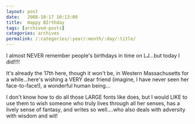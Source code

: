 ```yaml
---
layout: post
date:	2008-10-17 10:13:00
title:  Happy BIrthday
tags: [archived-posts]
categories: archives
permalink: /:categories/:year/:month/:day/:title/
---
```

I almost NEVER remember people's birthdays in time on LJ...but today I did!!!!

It's already the 17th here, though it won't be, in Western Massachusetts for a while...here's wishing a VERY dear friend (imagine, I have never seen her face-to-face!), a wonderful human being...



<LJ user="asakiyume">

I don't know how to do all those LARGE fonts like <LJ user="premkudva"> does, but I would LIKE to use them to wish someone who truly lives through all her senses, has a lively sense of fantasy, and writes so well....who also deals with adversity with wisdom and wit!
